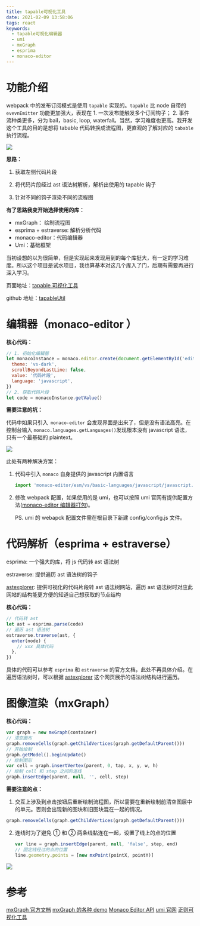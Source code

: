 ```yaml
---
title: tapable可视化工具
date: 2021-02-09 13:58:06
tags: react
keywords:
  - tapable可视化编辑器
  - umi
  - mxGraph
  - esprima
  - monaco-editor
---
```


# 功能介绍

webpack 中的发布订阅模式是使用 `tapable` 实现的。`tapable` 比 node 自带的 `evevnEmitter` 功能更加强大，表现在 1. 一次发布能触发多个订阅钩子； 2. 事件流种类更多，分为 bail，basic, loop, waterfall。当然，学习难度也更高。我开发这个工具的目的是想将 tabable 代码转换成流程图，更直观的了解对应的 `tabable` 执行流程。

<!-- more -->

![](https://p9-juejin.byteimg.com/tos-cn-i-k3u1fbpfcp/16e36490ff5047579d782bf89c4774cf~tplv-k3u1fbpfcp-watermark.image)

**思路：**

1. 获取左侧代码片段
2. 将代码片段经过 ast 语法树解析，解析出使用的 tapable 钩子

3. 针对不同的钩子渲染不同的流程图

**有了思路我变开始选择使用的库：**

- mxGraph： 绘制流程图
- esprima + estraverse: 解析分析代码
- monaco-editor：代码编辑器
- Umi：基础框架

当初设想的以为很简单，但是实现起来发现用到的每个库挺大，有一定的学习难度。所以这个项目是试水项目，我也算基本对这几个库入了门，后期有需要再进行深入学习。

页面地址：[tapable 可视化工具](https://kinyaying.github.io/tapableUtil/dist/index.html)

github 地址：[tapableUtil](https://github.com/kinyaying/tapableUtil)

# 编辑器（monaco-editor ）

**核心代码：**

```js
// 1. 初始化编辑器
let monacoInstance = monaco.editor.create(document.getElementById('editor'), {
  theme: 'vs-dark',
  scrollBeyondLastLine: false,
  value: '代码片段',
  language: 'javascript',
})
// 2. 获取代码片段
let code = monacoInstance.getValue()
```

**需要注意的坑：**

代码中如果只引入` monaco-editor` 会发现界面是出来了，但是没有语法高亮。在控制台输入 `monaco.languages.getLanguages()`发现根本没有 javascript 语法，只有一个最基础的 plaintext。

![](https://p9-juejin.byteimg.com/tos-cn-i-k3u1fbpfcp/2b6aedc831e24971a32ca4c85c2eb446~tplv-k3u1fbpfcp-watermark.image)

此处有两种解决方案：

1. 代码中引入 `monaco` 自身提供的 javascript 内置语言

   ```js
   import 'monaco-editor/esm/vs/basic-languages/javascript/javascript.contribution'
   ```

2. 修改 webpack 配置，如果使用的是 umi，也可以按照 umi 官网有提供配置方法([monaco-editor 编辑器打包](https://umijs.org/zh-CN/guide/boost-compile-speed#monaco-editor-%E7%BC%96%E8%BE%91%E5%99%A8%E6%89%93%E5%8C%85))。

   PS. umi 的 webapck 配置文件需在根目录下新建 config/config.js 文件。

# 代码解析（esprima + estraverse）

esprima: 一个强大的库，将 js 代码转 ast 语法树

estraverse: 提供遍历 ast 语法树的钩子

[astexplorer](https://astexplorer.net/): 提供可视化的代码片段转 ast 语法树网站，遍历 ast 语法树时对应此网站的结构能更方便的知道自己想获取的节点结构

**核心代码：**

```js
// 代码转 ast
let ast = esprima.parse(code)
// 遍历 ast 语法树
estraverse.traverse(ast, {
  enter(node) {
    // xxx 具体代码
  },
})
```

具体的代码可以参考 `esprima` 和 `estraverse` 的官方文档，此处不再具体介绍。在遍历语法树时，可以根据 [astexplorer](https://astexplorer.net/) 这个网页展示的语法树结构进行遍历。

# 图像渲染（mxGraph）

**核心代码：**

```js
var graph = new mxGraph(container)
// 清空画布
graph.removeCells(graph.getChildVertices(graph.getDefaultParent()))
// 开始绘制
graph.getModel().beginUpdate()
// 绘制图形
var cell = graph.insertVertex(parent, 0, tap, x, y, w, h)
// 绘制 cell 和 step 之间的连线
graph.insertEdge(parent, null, '', cell, step)
```

**需要注意的点：**

1. 交互上涉及到点击按钮后重新绘制流程图，所以需要在重新绘制前清空图层中的单元。否则会出现新的图块和旧图块混在一起的情况。

```js
graph.removeCells(graph.getChildVertices(graph.getDefaultParent()))
```

2. 连线时为了避免 ① 和 ② 两条线黏连在一起，设置了线上的点的位置

   ```js
   var line = graph.insertEdge(parent, null, 'false', step, end)
   // 固定线经过的点的位置
   line.geometry.points = [new mxPoint(pointX, pointY)]
   ```

![](https://p9-juejin.byteimg.com/tos-cn-i-k3u1fbpfcp/06757a12eca64bba8b017dbb42e7108d~tplv-k3u1fbpfcp-watermark.image)

# 参考

[mxGraph 官方文档](https://jgraph.github.io/mxgraph/docs/manual.html)
[mxGraph 的各种 demo](http://jgraph.github.io/mxgraph/javascript/index.html)
[Monaco Editor API](https://microsoft.github.io/monaco-editor/api/modules/monaco.editor.html)
[umi 官网](https://umijs.org/zh-CN/docs)
[正则可视化工具](<https://jex.im/regulex/#!flags=&re=%5E(a%7Cb)*%3F%24>)
